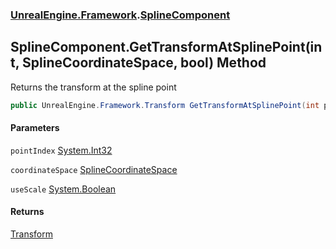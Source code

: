 ### [UnrealEngine.Framework](UnrealEngine_Framework.md 'UnrealEngine.Framework').[SplineComponent](SplineComponent.md 'UnrealEngine.Framework.SplineComponent')
## SplineComponent.GetTransformAtSplinePoint(int, SplineCoordinateSpace, bool) Method
Returns the transform at the spline point  
```csharp
public UnrealEngine.Framework.Transform GetTransformAtSplinePoint(int pointIndex, UnrealEngine.Framework.SplineCoordinateSpace coordinateSpace, bool useScale=false);
```
#### Parameters
<a name='UnrealEngine_Framework_SplineComponent_GetTransformAtSplinePoint(int_UnrealEngine_Framework_SplineCoordinateSpace_bool)_pointIndex'></a>
`pointIndex` [System.Int32](https://docs.microsoft.com/en-us/dotnet/api/System.Int32 'System.Int32')  
  
<a name='UnrealEngine_Framework_SplineComponent_GetTransformAtSplinePoint(int_UnrealEngine_Framework_SplineCoordinateSpace_bool)_coordinateSpace'></a>
`coordinateSpace` [SplineCoordinateSpace](SplineCoordinateSpace.md 'UnrealEngine.Framework.SplineCoordinateSpace')  
  
<a name='UnrealEngine_Framework_SplineComponent_GetTransformAtSplinePoint(int_UnrealEngine_Framework_SplineCoordinateSpace_bool)_useScale'></a>
`useScale` [System.Boolean](https://docs.microsoft.com/en-us/dotnet/api/System.Boolean 'System.Boolean')  
  
#### Returns
[Transform](Transform.md 'UnrealEngine.Framework.Transform')  
